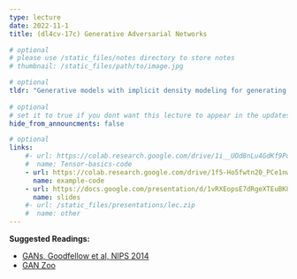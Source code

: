 ```yaml
---
type: lecture
date: 2022-11-1
title: (dl4cv-17c) Generative Adversarial Networks

# optional
# please use /static_files/notes directory to store notes
# thumbnail: /static_files/path/to/image.jpg 

# optional
tldr: "Generative models with implicit density modeling for generating samples that resemble real data."
  
# optional
# set it to true if you dont want this lecture to appear in the updates section
hide_from_announcments: false

# optional
links: 
    #- url: https://colab.research.google.com/drive/1i__UOd8nLu4GdKf9PoT_w3ORVvGcgQAq?usp=sharing
    #  name: Tensor-basics-code
    - url: https://colab.research.google.com/drive/1f5-Ho5fwtn20_PCe1nw4PvaEr8BWsAJF?usp=sharing
      name: example-code
    - url: https://docs.google.com/presentation/d/1vRXEopsE7dRgeXTEuBK8zQcKT1enhWAtE3MNF-e5wDw/edit?usp=sharing
      name: slides
    #- url: /static_files/presentations/lec.zip
    #  name: other
---
```

**Suggested Readings:**
- [GANs, Goodfellow et al, NIPS 2014](https://papers.nips.cc/paper/2014/file/5ca3e9b122f61f8f06494c97b1afccf3-Paper.pdf)
- [GAN Zoo](https://github.com/hindupuravinash/the-gan-zoo)
